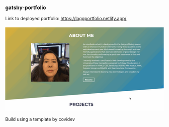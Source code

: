 ### gatsby-portfolio

Link to deployed portfolio: https://laggportfolio.netlify.app/


![Alt text](src\images\portfolio.gif "Optional title")

Build using a template by covidev
